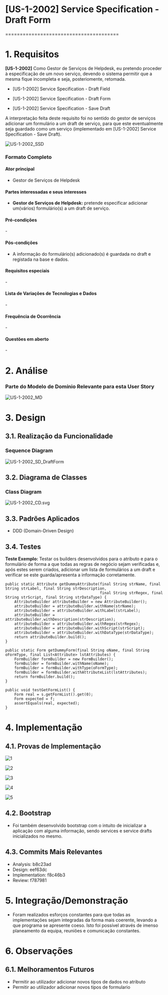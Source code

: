 # [US-1-2002] Service Specification - Draft Form
=======================================


# 1. Requisitos

**[US-1-2002]** Como Gestor de Serviços de Helpdesk, eu pretendo proceder à especificação de 
um novo serviço, devendo o sistema permitir que a mesma fique incompleta e seja, posteriomente, retomada.

- [US-1-2002] Service Specification - Draft Field

- [US-1-2002] Service Specification - Draft Form

- [US-1-2002] Service Specification - Save Draft

A interpretação feita deste requisito foi no sentido do gestor de serviços adicionar um formulário a um draft de serviço, 
para que este eventualmente seja guardado como um serviço (implementado em [US-1-2002] Service Specification - Save Draft).

![US-1-2002_SSD](US-2-3002_SSD.svg)

### Formato Completo

#### Ator principal

* Gestor de Serviços de Helpdesk

#### Partes interessadas e seus interesses

* **Gestor de Serviços de Helpdesk:** pretende especificar adicionar um(vários) formulário(s) a um draft de serviço.

#### Pré-condições

\-

#### Pós-condições

* A informação do formulário(s) adicionado(s) é guardada no draft e registada na base e dados.

#### Requisitos especiais

\-

#### Lista de Variações de Tecnologias e Dados

\-

#### Frequência de Ocorrência

\-

#### Questões em aberto

\-

# 2. Análise

### Parte do Modelo de Domínio Relevante para esta User Story

![US-1-2002_MD](US-2-3002_MD.svg)

# 3. Design

## 3.1. Realização da Funcionalidade

###	Sequence Diagram

![US-1-2002_SD_DraftForm](US-1-2002_SD_DraftForm.svg)

## 3.2. Diagrama de Classes

###	Class Diagram

![US-1-2002_CD.svg](US-2-3002_CD.svg)

## 3.3. Padrões Aplicados

* DDD (Domain-Driven Design)

## 3.4. Testes 

**Teste Exemplo:** Testar os builders desenvolvidos para o atributo e para o formulário de forma a que todas as regras de negócio sejam verificadas e, após estes serem criados, 
adicionar um lista de formulários a um draft e verificar se este guarda/apresenta a informação corretamente.

	public static Attribute getDummyAttribute(final String strName, final String strLabel, final String strDescription,
                                              final String strRegex, final String strScript, final String strDataType) {
        AttributeBuilder attributeBuilder = new AttributeBuilder();
        attributeBuilder = attributeBuilder.withName(strName);
        attributeBuilder = attributeBuilder.withLabel(strLabel);
        attributeBuilder = attributeBuilder.withDescription(strDescription);
        attributeBuilder = attributeBuilder.withRegex(strRegex);
        attributeBuilder = attributeBuilder.withScript(strScript);
        attributeBuilder = attributeBuilder.withDataType(strDataType);
        return attributeBuilder.build();
    }

    public static Form getDummyForm(final String oName, final String oFormType, final List<Attribute> lstAttributes) {
        FormBuilder formBuilder = new FormBuilder();
        formBuilder = formBuilder.withName(oName);
        formBuilder = formBuilder.withType(oFormType);
        formBuilder = formBuilder.withAttributeList(lstAttributes);
        return formBuilder.build();
    }
	
	public void testGetFormList() {
        Form real = s.getFormList().get(0);
        Form expected = f;
        assertEquals(real, expected);
    }

# 4. Implementação

## 4.1. Provas de Implementação

![1](imgs/1190967_Implementation_1.PNG)  

![2](imgs/1190967_Implementation_2.PNG)  

![3](imgs/1190967_Implementation_3.PNG)  

![4](imgs/1190967_Implementation_4.PNG)  

![5](imgs/1190967_Implementation_5.PNG)  


## 4.2. Bootstrap

* Foi também desenvolvido bootstrap com o intuito de inicializar a aplicação com alguma informação, sendo services e service drafts inicializados no mesmo.

## 4.3. Commits Mais Relevantes

* Analysis: b8c23ad
* Design: eef63dc
* Implementation: f8c46b3
* Review: f787981


# 5. Integração/Demonstração

* Foram realizados esforços constantes para que todas as implementações sejam integradas da forma mais coerente, levando a que programa se apresente coeso. 
Isto foi possível através de imenso planeamento da equipa, reuniões e comunicação constantes.

# 6. Observações

## 6.1. Melhoramentos Futuros

* Permitir ao utilizador adicionar novos tipos de dados no atributo
* Permitir ao utilizador adicionar novos tipos de formulario



